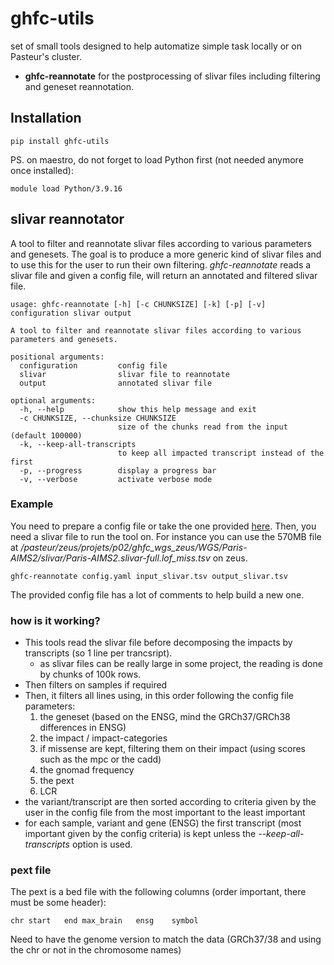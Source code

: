 # ghfc-utils

set of small tools designed to help automatize simple task locally or on Pasteur's cluster.

- **ghfc-reannotate** for the postprocessing of slivar files including filtering and geneset reannotation.

## Installation

```
pip install ghfc-utils
```

PS. on maestro, do not forget to load Python first (not needed anymore once installed):
```
module load Python/3.9.16
```

## slivar reannotator

A tool to filter and reannotate slivar files according to various parameters and genesets. The goal is to produce a more generic kind of slivar files and to use this for the user to run their own filtering.
*ghfc-reannotate* reads a slivar file and given a config file, will return an annotated and filtered slivar file.

```
usage: ghfc-reannotate [-h] [-c CHUNKSIZE] [-k] [-p] [-v] configuration slivar output

A tool to filter and reannotate slivar files according to various parameters and genesets.

positional arguments:
  configuration         config file
  slivar                slivar file to reannotate
  output                annotated slivar file

optional arguments:
  -h, --help            show this help message and exit
  -c CHUNKSIZE, --chunksize CHUNKSIZE
                        size of the chunks read from the input (default 100000)
  -k, --keep-all-transcripts
                        to keep all impacted transcript instead of the first
  -p, --progress        display a progress bar
  -v, --verbose         activate verbose mode
```

### Example

You need to prepare a config file or take the one provided [here](https://gitlab.pasteur.fr/ghfc/ghfc-utils/-/blob/master/test/configurations/HC-NDD.dom.v5.lof.yaml).
Then, you need a slivar file to run the tool on. For instance you can use the 570MB file at */pasteur/zeus/projets/p02/ghfc_wgs_zeus/WGS/Paris-AIMS2/slivar/Paris-AIMS2.slivar-full.lof_miss.tsv* on zeus. 

```
ghfc-reannotate config.yaml input_slivar.tsv output_slivar.tsv
```

The provided config file has a lot of comments to help build a new one.

### how is it working?

- This tools read the slivar file before decomposing the impacts by transcripts (so 1 line per trancsript). 
    - as slivar files can be really large in some project, the reading is done by chunks of 100k rows.
- Then filters on samples if required
- Then, it filters all lines using, in this order following the config file parameters:
    1. the geneset (based on the ENSG, mind the GRCh37/GRCh38 differences in ENSG)
    2. the impact / impact-categories
    3. if missense are kept, filtering them on their impact (using scores such as the mpc or the cadd)
    4. the gnomad frequency
    5. the pext
    6. LCR
- the variant/transcript are then sorted according to criteria given by the user in the config file from the most important to the least important
- for each sample, variant and gene (ENSG) the first transcript (most important given by the config criteria) is kept unless the *--keep-all-transcripts* option is used.

### pext file

The pext is a bed file with the following columns (order important, there must be some header):
```
chr	start	end	max_brain	ensg	symbol
```
Need to have the genome version to match the data (GRCh37/38 and using the chr or not in the chromosome names)
